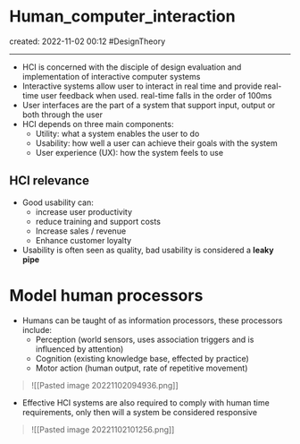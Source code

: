 # Human_computer_interaction
created: 2022-11-02 00:12
#DesignTheory 

---
- HCI is concerned with the disciple of design evaluation and implementation of interactive computer systems 
- Interactive systems allow user to interact in real time and provide real-time user feedback when used. real-time falls in the order of 100ms 
- User interfaces are the part of a system that support input, output or both through the user
- HCI depends on three main components:
    - Utility: what a system enables the user to do 
    - Usability: how well a user can achieve their goals with the system 
    - User experience (UX): how the system feels to use 
## HCI relevance
- Good usability can:
    - increase user productivity 
    - reduce training and support costs 
    - Increase sales / revenue 
    - Enhance customer loyalty
- Usability is often seen as quality, bad usability is considered a **leaky pipe**
# Model human processors 
- Humans can be taught of as information processors, these processors include:
    - Perception (world sensors, uses association triggers and is influenced by attention)
    - Cognition (existing knowledge base, effected by practice)
    - Motor action (human output, rate of repetitive movement)


> ![[Pasted image 20221102094936.png]]

- Effective HCI systems are also required to comply with human time requirements, only then will a system be considered responsive

> ![[Pasted image 20221102101256.png]]
